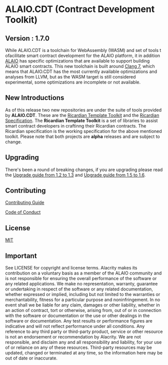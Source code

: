 # ALAIO.CDT (Contract Development Toolkit)
## Version : 1.7.0

While ALAIO.CDT is a toolchain for WebAssembly (WASM) and set of tools t ofacilitate smart contract development for the ALAIO platform, it in addition [ALAIO]() has specific optimizations that are available to support building ALAIO smart contracts. This new toolchain is built around [Clang 7](), which means that ALAIO.CDT has the most currently available optimizations and analyses from LLVM, but as the WASM target is still considered experimental, some optimizations are incomplete or not available.

## New Introductions

As of this release two new repositories are under the suite of tools provided by **ALAIO.CDT**. These are the [Ricardian Template Toolkit]() and the [Ricardian Specification](). The **Ricardian Template Toolkit** is a set of libraries to assist smart contract developers in craftinng their Ricardian contracts. The Ricardian specification is the working specification for the above mentioned toolkit. Please note that both projects are **alpha** releases and are subject to change.

## Upgrading

There's been a round of breaking changes, if you are upgrading please read the [Upgrade guide from 1.2 to 1.3]() and [Upgrade guide from 1.5 to 1.6]().

## Contributing

[Contributing Guide]()

[Code of Conduct]()

## License

[MIT]()

## Important

See LICENSE for copyright and license terms. Alacrity makes its contribution on a voluntary basis as a member of the ALAIO community and is not responsible for ensuring the overall performance of the software or any related applications. We make no representation, warranty, guarantee or undertaking in respect of the software or any related documentation, whether expressed or implied, including but not limited to the warranties or merchantability, fitness for a particular purpose and noninfringement. In no event shall we be liable for any claim, damages or other liability, whether in an action of contract, tort or otherwise, arising from, out of or in connection with the software or documentation or the use or other dealings in the software or documentation. Any test results or performance figures are indicative and will not reflect performance under all conditions. Any reference to any third party or third-party product, service or other resource is not an endorsement or recommendation by Alacrity. We are not responsible, and disclaim any and all responsibility and liability, for your use of or reliance on any of these resources. Third-party resources may be updated, changed or terminated at any time, so the information here may be out of date or inaccurate.
